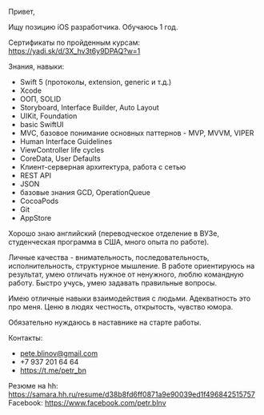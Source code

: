 Привет,

Ищу позицию iOS разработчика.
Обучаюсь 1 год.

Сертификаты по пройденным курсам: https://yadi.sk/d/3X_hv3t6y9DPAQ?w=1

Знания, навыки:

- Swift 5 (протоколы, extension, generic и т.д.)
- Xcode
- ООП, SOLID
- Storyboard, Interface Builder, Auto Layout
- UIKit, Foundation
- basic SwiftUI
- MVC, базовое понимание основных паттернов - MVP, MVVM, VIPER
- Human Interface Guidelines
- ViewController life cycles
- CoreData, User Defaults
- Клиент-серверная архитектура, работа с сетью
- REST API
- JSON
- базовые знания GCD, OperationQueue
- CocoaPods
- Git
- AppStore

Хорошо знаю английский (переводческое отделение в ВУЗе, студенческая программа в США, много опыта по работе).

Личные качества - внимательность, последовательность, исполнительность, структурное мышление.
В работе ориентируюсь на результат, умею отличать нужное от ненужного, люблю командную работу.
Быстро учусь, умею задавать правильные вопросы.

Имею отличные навыки взаимодействия с людьми. Адекватность это про меня.
Ценю в людях честность, открытость, чувство юмора.

Обязательно нуждаюсь в наставнике на старте работы.


Контакты:
- pete.blinov@gmail.com
- +7 937 201 64 64
- https://t.me/petr_bn

Резюме на hh: https://samara.hh.ru/resume/d38b8fd6ff0871a9e90039ed1f496842515757
Facebook: https://www.facebook.com/petr.blnv
